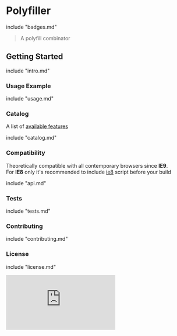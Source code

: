 # Polyfiller

include "badges.md"

> A polyfill combinator


## Getting Started

include "intro.md"


### Usage Example

include "usage.md"

### Catalog

A list of [available features](https://github.com/Polyfiller/polyfiller-catalog/tree/master/files)

include "catalog.md"


### Compatibility

Theoretically compatible with all contemporary browsers since **IE9**.<br />
For **IE8** only it's recommended to include [ie8](https://github.com/WebReflection/ie8) script before your build

include "api.md"

### Tests

include "tests.md"


### Contributing

include "contributing.md"

### License

include "license.md"

[![Analytics](https://ga-beacon.appspot.com/UA-63563443-1/polyfiller/README.md)](https://github.com/Polyfiller/polyfiller)

